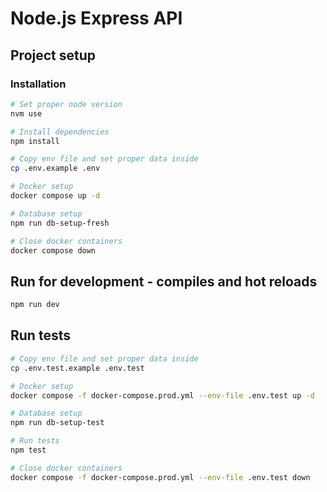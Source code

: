 # Node.js Express API

## Project setup

### Installation

```bash
# Set proper node version
nvm use

# Install dependencies
npm install

# Copy env file and set proper data inside
cp .env.example .env

# Docker setup
docker compose up -d

# Database setup
npm run db-setup-fresh

# Close docker containers
docker compose down
```

## Run for development - compiles and hot reloads

```bash
npm run dev
```

## Run tests

```bash
# Copy env file and set proper data inside
cp .env.test.example .env.test

# Docker setup
docker compose -f docker-compose.prod.yml --env-file .env.test up -d

# Database setup
npm run db-setup-test

# Run tests
npm test

# Close docker containers
docker compose -f docker-compose.prod.yml --env-file .env.test down
```
